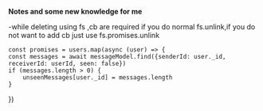 **Notes and some new knowledge for me**

-while deleting using fs ,cb are required if you do normal fs.unlink,if you do not want to add cb just use fs.promises.unlink

<!-- this is a very expensive query for the db -->
    const promises = users.map(async (user) => {
    const messages = await messageModel.find({senderId: user._id, receiverId: userId, seen: false})
    if (messages.length > 0) {
        unseenMessages[user._id] = messages.length
    }
})

<!-- use aggregation pipelines -->